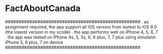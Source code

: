 # FactAboutCanada

##################################################
. as assignment required, the app support all iOS version from lastest to iOS 8.0 (the lowest version in my xcode)
. the app performs well on iPhone 4, 5, 6, 7
. the app was tested on iPhone 4s, 5, 5s, 6, 6 plus, 7, 7 plus using simulator. iPhone 5, 6 plus, 7 on device
##################################################
